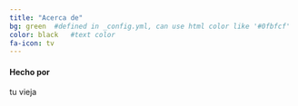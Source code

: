 ```yaml
---
title: "Acerca de"
bg: green  #defined in _config.yml, can use html color like '#0fbfcf'
color: black   #text color
fa-icon: tv
---
```


#### Hecho por
tu vieja
